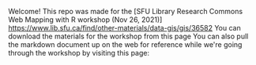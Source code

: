 Welcome! This repo was made for the [SFU Library Research Commons Web Mapping with R workshop (Nov 26, 2021)] https://www.lib.sfu.ca/find/other-materials/data-gis/gis/36582
You can download the materials for the workshop from this page
You can also pull the markdown document up on the web for reference while we're going through the workshop by visiting this page: 
